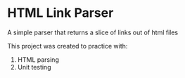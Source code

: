# HTML Link Parser

A simple parser that returns a slice of links out of html files

This project was created to practice with:

1. HTML parsing
2. Unit testing
